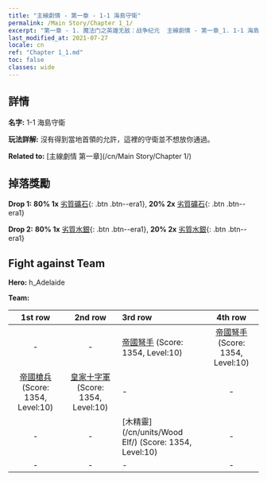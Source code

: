 ```yaml
---
title: "主線劇情 - 第一章 - 1-1 海島守衛"
permalink: /Main Story/Chapter 1_1/
excerpt: "第一章 - 1. 魔法门之英雄无敌：战争纪元  主線劇情 - 第一章_1. 1-1 海島守衛"
last_modified_at: 2021-07-27
locale: cn
ref: "Chapter 1_1.md"
toc: false
classes: wide
---
```


## 詳情

 **名字:** 1-1 海島守衛

 **玩法詳解:** 沒有得到當地首領的允許，這裡的守衛並不想放你通過。

 **Related to:** [主線劇情 第一章](/cn/Main Story/Chapter 1/)

## 掉落獎勵

 **Drop 1:** **80% 1x** [劣質礦石](/cn/Items/mat_1/){: .btn .btn--era1}, **20% 2x** [劣質礦石](/cn/Items/mat_1/){: .btn .btn--era1}

 **Drop 2:** **80% 1x** [劣質水銀](/cn/Items/mat_2/){: .btn .btn--era1}, **20% 2x** [劣質水銀](/cn/Items/mat_2/){: .btn .btn--era1}


## Fight against Team
 **Hero:** h_Adelaide

 **Team:**


  | 1st row | 2nd row | 3rd row | 4th row |
  |:----:|:----:|:----|:----:|
  | - | - | [帝國弩手](/cn/units/Marksman/) (Score: 1354, Level:10)  | [帝國弩手](/cn/units/Marksman/) (Score: 1354, Level:10)  |
  | [帝國槍兵](/cn/units/Pikeman/) (Score: 1354, Level:10)  | [皇家十字軍](/cn/units/Swordsman/) (Score: 1354, Level:10)  | - | - |
  | - | - | [木精靈](/cn/units/Wood Elf/) (Score: 1354, Level:10)  | - |
  | - | - | - | - |


